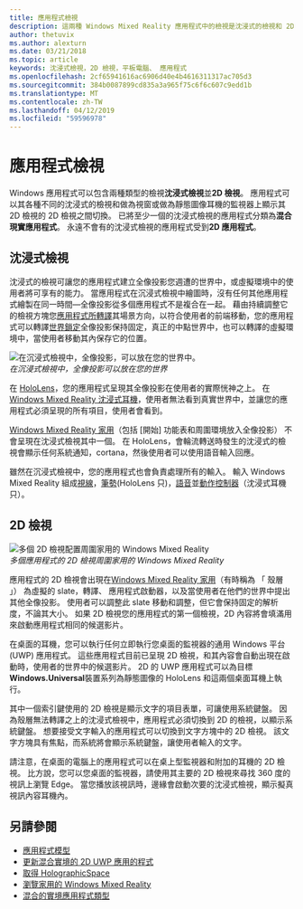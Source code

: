 ```yaml
---
title: 應用程式檢視
description: 這兩種 Windows Mixed Reality 應用程式中的檢視是沈浸式的檢視和 2D 檢視。
author: thetuvix
ms.author: alexturn
ms.date: 03/21/2018
ms.topic: article
keywords: 沈浸式檢視，2D 檢視，平板電腦、 應用程式
ms.openlocfilehash: 2cf65941616ac6906d40e4b4616311317ac705d3
ms.sourcegitcommit: 384b0087899cd835a3a965f75c6f6c607c9edd1b
ms.translationtype: MT
ms.contentlocale: zh-TW
ms.lasthandoff: 04/12/2019
ms.locfileid: "59596978"
---
```

# <a name="app-views"></a>應用程式檢視

Windows 應用程式可以包含兩種類型的檢視**沈浸式檢視**並**2D 檢視**。 應用程式可以其各種不同的沈浸式的檢視和做為視窗或做為靜態圖像耳機的監視器上顯示其 2D 檢視的 2D 檢視之間切換。 已將至少一個的沈浸式檢視的應用程式分類為**混合現實應用程式**。 永遠不會有的沈浸式檢視的應用程式受到**2D 應用程式**。

## <a name="immersive-views"></a>沈浸式檢視

沈浸式的檢視可讓您的應用程式建立全像投影您週遭的世界中，或虛擬環境中的使用者將可享有的能力。 當應用程式在沉浸式檢視中繪圖時，沒有任何其他應用程式繪製在同一時間&mdash;全像投影從多個應用程式不是複合在一起。 藉由持續調整它的檢視方塊您[應用程式所轉譯](rendering.md)其場景方向，以符合使用者的前端移動，您的應用程式可以轉譯[世界鎖定](coordinate-systems.md)全像投影保持固定，真正的中點世界中，也可以轉譯的虛擬環境中，當使用者移動其內保存它的位置。

![在沉浸式檢視中，全像投影，可以放在您的世界中。](images/designoverview.jpg)<br>
*在沉浸式檢視中，全像投影可以放在您的世界*

在  [HoloLens](hololens-hardware-details.md)，您的應用程式呈現其全像投影在使用者的實際恍神之上。 在  [Windows Mixed Reality 沈浸式耳機](immersive-headset-hardware-details.md)，使用者無法看到真實世界中，並讓您的應用程式必須呈現的所有項目，使用者會看到。

[Windows Mixed Reality 家用](navigating-the-windows-mixed-reality-home.md)（包括 [開始] 功能表和周圍環境放入全像投影） 不會呈現在沈浸式檢視其中一個。 在 HoloLens，會輪流轉送時發生的沈浸式的檢視會顯示任何系統通知，cortana，然後使用者可以使用語音輸入回應。

雖然在沉浸式檢視中，您的應用程式也會負責處理所有的輸入。 輸入 Windows Mixed Reality 組成[視線](gaze.md)，[筆勢](gestures.md)(HoloLens 只)，[語音](voice-input.md)並[動作控制器](motion-controllers.md)（沈浸式耳機只）。

## <a name="2d-views"></a>2D 檢視

![多個 2D 檢視配置周圍家用的 Windows Mixed Reality](images/teleportation-640px.png)<br>
*多個應用程式的 2D 檢視周圍家用的 Windows Mixed Reality*

應用程式的 2D 檢視會出現在[Windows Mixed Reality 家用](navigating-the-windows-mixed-reality-home.md)（有時稱為 「 殼層 」） 為虛擬的 slate，轉譯、 應用程式啟動器，以及當使用者在他們的世界中提出其他全像投影。 使用者可以調整此 slate 移動和調整，但它會保持固定的解析度，不論其大小。 如果 2D 檢視您的應用程式的第一個檢視，2D 內容將會填滿用來啟動應用程式相同的候選影片。

在桌面的耳機，您可以執行任何立即執行您桌面的監視器的通用 Windows 平台 (UWP) 應用程式。 這些應用程式目前已呈現 2D 檢視，和其內容會自動出現在啟動時，使用者的世界中的候選影片。 2D 的 UWP 應用程式可以為目標**Windows.Universal**裝置系列為靜態圖像的 HoloLens 和這兩個桌面耳機上執行。

其中一個索引鍵使用的 2D 檢視是顯示文字的項目表單，可讓使用系統鍵盤。 因為殼層無法轉譯之上的沈浸式檢視中，應用程式必須切換到 2D 的檢視，以顯示系統鍵盤。 想要接受文字輸入的應用程式可以切換到文字方塊中的 2D 檢視。 該文字方塊具有焦點，而系統將會顯示系統鍵盤，讓使用者輸入的文字。

請注意，在桌面的電腦上的應用程式可以在桌上型監視器和附加的耳機的 2D 檢視。 比方說，您可以您桌面的監視器，請使用其主要的 2D 檢視來尋找 360 度的視訊上瀏覽 Edge。 當您播放該視訊時，邊緣會啟動次要的沈浸式檢視，顯示擬真視訊內容耳機內。

## <a name="see-also"></a>另請參閱

* [應用程式模型](app-model.md)
* [更新混合實境的 2D UWP 應用的程式](building-2d-apps.md)
* [取得 HolographicSpace](getting-a-holographicspace.md)
* [瀏覽家用的 Windows Mixed Reality](navigating-the-windows-mixed-reality-home.md)
* [混合的實境應用程式類型](types-of-mixed-reality-apps.md)
